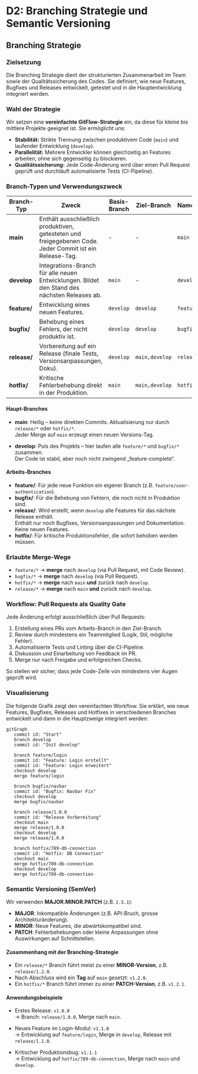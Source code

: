 # D2: Branching Strategie und Semantic Versioning

## Branching Strategie

### Zielsetzung

Die Branching Strategie dient der strukturierten Zusammenarbeit im Team sowie der Qualitätssicherung des Codes. Sie definiert, wie neue Features, Bugfixes und Releases entwickelt, getestet und in die Hauptentwicklung integriert werden.

### Wahl der Strategie

Wir setzen eine **vereinfachte GitFlow-Strategie** ein, da diese für kleine bis mittlere Projekte geeignet ist. Sie ermöglicht uns:

- **Stabilität:** Strikte Trennung zwischen produktivem Code (`main`) und laufender Entwicklung (`develop`).
- **Parallelität:** Mehrere Entwickler können gleichzeitig an Features arbeiten, ohne sich gegenseitig zu blockieren.
- **Qualitätssicherung:** Jede Code-Änderung wird über einen Pull Request geprüft und durchläuft automatisierte Tests (CI-Pipeline).

### Branch-Typen und Verwendungszweck

| Branch-Typ   | Zweck                                                                                                    | Basis-Branch | Ziel-Branch    | Namenskonvention     |
| ------------ | -------------------------------------------------------------------------------------------------------- | ------------ | -------------- | -------------------- |
| **main**     | Enthält ausschließlich produktiven, getesteten und freigegebenen Code. Jeder Commit ist ein Release-Tag. | -            | -              | `main`               |
| **develop**  | Integrations-Branch für alle neuen Entwicklungen. Bildet den Stand des nächsten Releases ab.             | `main`       | -              | `develop`            |
| **feature/** | Entwicklung eines neuen Features.                                                                        | `develop`    | `develop`      | `feature/<feature>`  |
| **bugfix/**  | Behebung eines Fehlers, der nicht produktiv ist.                                                         | `develop`    | `develop`      | `bugfix/<ticket-id>` |
| **release/** | Vorbereitung auf ein Release (finale Tests, Versionsanpassungen, Doku).                                  | `develop`    | `main,develop` | `release/<version>`  |
| **hotfix/**  | Kritische Fehlerbehebung direkt in der Produktion.                                                       | `main`       | `main,develop` | `hotfix/<ticket-id>` |

#### Haupt-Branches

- **main**: Heilig – keine direkten Commits. Aktualisierung nur durch `release/*` oder `hotfix/*`.  
  Jeder Merge auf `main` erzeugt einen neuen Versions-Tag.

- **develop**: Puls des Projekts – hier laufen alle `feature/*` und `bugfix/*` zusammen.  
  Der Code ist stabil, aber noch nicht zwingend „feature-complete“.

#### Arbeits-Branches

- **feature/**: Für jede neue Funktion ein eigener Branch (z.B. `feature/user-authentication`).
- **bugfix/**: Für die Behebung von Fehlern, die noch nicht in Produktion sind.
- **release/**: Wird erstellt, wenn `develop` alle Features für das nächste Release enthält.  
  Enthält nur noch Bugfixes, Versionsanpassungen und Dokumentation. Keine neuen Features.
- **hotfix/**: Für kritische Produktionsfehler, die sofort behoben werden müssen.

### Erlaubte Merge-Wege

- `feature/*` → **merge** nach `develop` (via Pull Request, mit Code Review).
- `bugfix/*` → **merge** nach `develop` (via Pull Request).
- `hotfix/*` → **merge** nach `main` **und** zurück nach `develop`.
- `release/*` → **merge** nach `main` **und** zurück nach `develop`.

### Workflow: Pull Requests als Quality Gate

Jede Änderung erfolgt ausschließlich über Pull Requests:

1. Erstellung eines PRs vom Arbeits-Branch in den Ziel-Branch.
2. Review durch mindestens ein Teammitglied (Logik, Stil, mögliche Fehler).
3. Automatisierte Tests und Linting über die CI-Pipeline.
4. Diskussion und Einarbeitung von Feedback im PR.
5. Merge nur nach Freigabe und erfolgreichen Checks.

So stellen wir sicher, dass jede Code-Zeile von mindestens vier Augen geprüft wird.

### Visualisierung

Die folgende Grafik zeigt den vereinfachten Workflow. Sie erklärt, wie neue Features, Bugfixes, Releases und Hotfixes in verschiedenen Branches entwickelt und dann in die Hauptzweige integriert werden:

```mermaid
gitGraph
   commit id: "Start"
   branch develop
   commit id: "Init develop"

   branch feature/login
   commit id: "Feature: Login erstellt"
   commit id: "Feature: Login erweitert"
   checkout develop
   merge feature/login

   branch bugfix/navbar
   commit id: "Bugfix: Navbar Fix"
   checkout develop
   merge bugfix/navbar

   branch release/1.0.0
   commit id: "Release Vorbereitung"
   checkout main
   merge release/1.0.0
   checkout develop
   merge release/1.0.0

   branch hotfix/789-db-connection
   commit id: "Hotfix: DB Connection"
   checkout main
   merge hotfix/789-db-connection
   checkout develop
   merge hotfix/789-db-connection

```

### Semantic Versioning (SemVer)

Wir verwenden **MAJOR.MINOR.PATCH** (z.B. `2.5.1`):

- **MAJOR**: Inkompatible Änderungen (z.B. API-Bruch, grosse Architekturänderung).
- **MINOR**: Neue Features, die abwärtskompatibel sind.
- **PATCH**: Fehlerbehebungen oder kleine Anpassungen ohne Auswirkungen auf Schnittstellen.

#### Zusammenhang mit der Branching-Strategie

- Ein `release/*` Branch führt meist zu einer **MINOR-Version**, z.B. `release/1.2.0`.
- Nach Abschluss wird ein **Tag** auf `main` gesetzt: `v1.2.0`.
- Ein `hotfix/*` Branch führt immer zu einer **PATCH-Version**, z.B. `v1.2.1`.

#### Anwendungsbeispiele

- Erstes Release: `v1.0.0`  
  → Branch: `release/1.0.0`, Merge nach `main`.

- Neues Feature im Login-Modul: `v1.1.0`  
  → Entwicklung auf `feature/login`, Merge in `develop`, Release mit `release/1.1.0`.

- Kritischer Produktionsbug: `v1.1.1`  
  → Entwicklung auf `hotfix/789-db-connection`, Merge nach `main` und `develop`.
